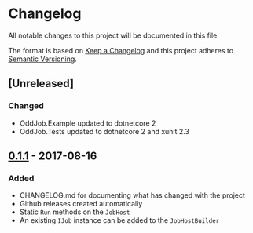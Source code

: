 # Changelog

All notable changes to this project will be documented in this file.

The format is based on [Keep a Changelog](http://keepachangelog.com/en/1.0.0/)
and this project adheres to [Semantic Versioning](http://semver.org/spec/v2.0.0.html).

## [Unreleased]

### Changed
- OddJob.Example updated to dotnetcore 2
- OddJob.Tests updated to dotnetcore 2 and xunit 2.3

## [0.1.1](#0.1.1) - 2017-08-16

### Added
- CHANGELOG.md for documenting what has changed with the project
- Github releases created automatically
- Static `Run` methods on the `JobHost`
- An existing `IJob` instance can be added to the `JobHostBuilder`
